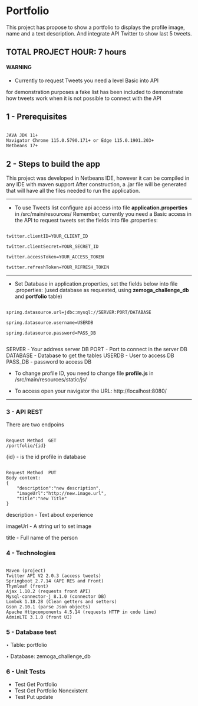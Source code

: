 # Portfolio

This project has propose to show a portfolio to displays the profile image, name and a text description. And integrate API Twitter to show last 5 tweets.

## TOTAL PROJECT HOUR: 7 hours 

#### WARNING ####

* Currently to request Tweets you need a level Basic into API 

for demonstration purposes a fake list has been included to demonstrate how tweets work when it is not possible to connect with the API

## 1 - Prerequisites

```

JAVA JDK 11+
Navigator Chrome 115.0.5790.171+ or Edge 115.0.1901.203+
Netbeans 17+

```

## 2 - Steps to build the app

This project was developed in Netbeans IDE, however it can be compiled in any IDE with maven support
After construction, a .jar file will be generated that will have all the files needed to run the application.

-----------------------------------


- To use Tweets list configure api access into file **application.properties** in /src/main/resources/
Remember, currently you need a Basic access in the API to request tweets set the fields into file .properties:

```

twitter.clientID=YOUR_CLIENT_ID

twitter.clientSecret=YOUR_SECRET_ID

twitter.accessToken=YOUR_ACCESS_TOKEN

twitter.refreshToken=YOUR_REFRESH_TOKEN

```

-----------------------------------

- Set Database in application.properties, set the fields below into file .properties: (used database as requested, using **zemoga_challenge_db** and  **portfolio** table)

```

spring.datasource.url=jdbc:mysql://SERVER:PORT/DATABASE

spring.datasource.username=USERDB

spring.datasource.password=PASS_DB


```

SERVER - Your address server DB
PORT - Port to connect in the server DB
DATABASE - Database to get the tables
USERDB - User to access DB
PASS_DB - password to access DB

- To change profile ID, you need to change file **profile.js** in /src/main/resources/static/js/

- To access open your navigator the URL: http://localhost:8080/

-----------------------------------


### 3 - API REST

There are two endpoins

```

Request Method  GET
/portfolio/{id}

```

{id} - is the id profile in database

```

Request Method  PUT
Body content:
{
    "description":"new description",
    "imageUrl":"http://new.image.url",
    "title":"new Title"
}

```

description - Text about experience

imageUrl - A string url to set image 

title - Full name of the person

### 4 - Technologies

```

Maven (project)
Twitter API V2 2.0.3 (access tweets)
Springboot 2.7.14 (API RES and Front)
Thymleaf (front)
Ajax 1.10.2 (requests front API)
Mysql-connector-j 8.1.0 (connector DB)
Lombok 1.18.28 (Clean getters and setters)
Gson 2.10.1 (parse Json objects)
Apache Httpcomponents 4.5.14 (requests HTTP in code line)
AdminLTE 3.1.0 (front UI)

```

### 5 - Database test

‣ Table: portfolio

‣ Database: zemoga_challenge_db

### 6 - Unit Tests

- Test Get Portfolio
- Test Get Portfolio Nonexistent
- Test Put update
